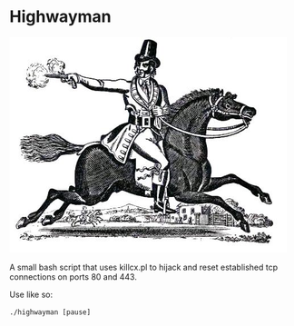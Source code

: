# Highwayman
![Alt text](highwayman.jpg?raw=true "Title")

A small bash script that uses killcx.pl to hijack and reset established tcp connections on
ports 80 and 443.

Use like so:
```
./highwayman [pause]
```
